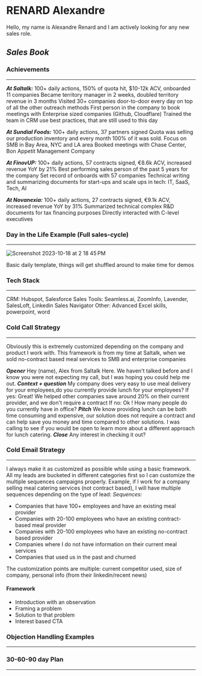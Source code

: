 # RENARD Alexandre

Hello, my name is Alexandre Renard and I am actively looking for any new sales role.

## _Sales Book_

### Achievements
_____
***At Saltalk:***
100+ daily actions, 150% of quota hit, $10-12k ACV, onboarded 11 companies
Became territory manager in 2 weeks, doubled territory revenue in 3 months
Visited 30+ companies door-to-door every day on top of all the other outreach methods
First person in the company to book meetings with Enterprise sized companies (Github, Cloudflare)
Trained the team in CRM use best practices, that are still used to this day

***At Sundial Foods:***
100+ daily actions, 37 partners signed
Quota was selling our production inventory and every month 100% of it was sold.
Focus on SMB in Bay Area, NYC and LA area
Booked meetings with Chase Center, Bon Appetit Management Company

***At FinovUP:***
100+ daily actions, 57 contracts signed, €8.6k ACV, increased revenue YoY by 21%
Best performing sales person of the past 5 years for the company
Set record of onboards with 57 companies
Technical writing and summarizing documents for start-ups and scale ups in tech: IT, SaaS, Tech, AI

***At Novanexia:***
100+ daily actions, 27 contracts signed, €9.1k ACV, increased revenue YoY by 31%
Summarized technical complex R&D documents for tax financing purposes
Directly interacted with C-level executives

### Day in the Life Example (Full sales-cycle)
_____
![Screenshot 2023-10-18 at 2 18 45 PM](https://github.com/AlexandreRenard/alexandrerenard.github.io/assets/126611069/421c600f-3714-4020-bf4d-7fb60fe96d60)

Basic daily template, things will get shuffled around to make time for demos

### Tech Stack
_____
CRM: Hubspot, Salesforce
Sales Tools: Seamless.ai, ZoomInfo, Lavender, SalesLoft, Linkedin Sales Navigator
Other: Advanced Excel skills, powerpoint, word

### Cold Call Strategy
_____
Obviously this is extremely customized depending on the company and product I work with.
This framework is from my time at Saltalk, when we sold no-contract based meal services to SMB and enterprise companies

***Opener***
Hey (name), Alex from Saltalk Here. We haven't talked before and I know you were not expecting my call, but I was hoping you could help me out.
***Context + question***
My company does very easy to use meal delivery for your employees,do you currently provide lunch for your employees?
If yes: Great! We helped other companies save around 20% on their current provider, and we don't require a contract
If no: Ok ! How many people do you currently have in office?
***Pitch***
We know providing lunch can be both time consuming and expensive, our solution does not require a contract and can help save you money and time compared to other solutions.
I was calling to see if you would be open to learn more about a different approach for lunch catering.
***Close***
Any interest in checking it out?

### Cold Email Strategy
_____
I always make it as customized as possible while using a basic framework.
All my leads are bucketed in different categories first so I can customize the multiple sequences campaigns properly.
Example, if I work for a company selling meal catering services (not contract based), I will have multiple sequences depending on the type of lead:
*Sequences:*
- Companies that have 100+ employees and have an existing meal provider
- Companies with 20-100 employees who have an existing contract-based meal provider
- Companies with 20-100 employees who have an existing no-contract based provider
- Companies where I do not have information on their current meal services
- Companies that used us in the past and churned

The customization points are multiple: current competitor used, size of company, personal info (from their linkedin/recent news)

#### Framework

- Introduction with an observation
- Framing a problem
- Solution to that problem
- Interest based CTA
  
### Objection Handling Examples
_____


### 30-60-90 day Plan
_____

